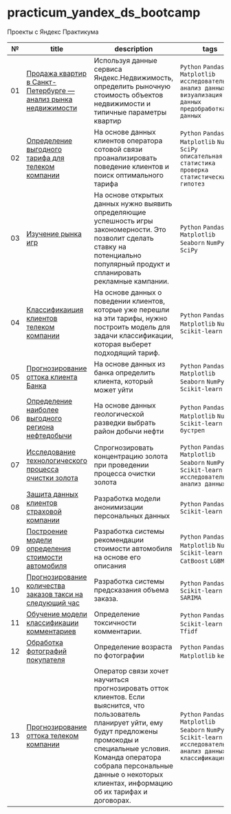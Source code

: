 # practicum_yandex_ds_bootcamp
Проекты с Яндекс Практикума

| № | title | description | tags |
| - | ----- | ----------- | ---- |
| 01 | [Продажа квартир в Санкт-Петербурге — анализ рынка недвижимости](https://github.com/OlegSsnegirev/practicum_yandex_ds_bootcamp/blob/main/05_real_estate_market_analysis) | Используя данные сервиса Яндекс.Недвижимость, определить рыночную стоимость объектов недвижимости и типичные параметры квартир | `Python` `Pandas` `Matplotlib` `исследовательский анализ данных` `визуализация данных` `предобработка данных` |
| 02 | [Определение выгодного тарифа для телеком компании](https://github.com/OlegSsnegirev/practicum_yandex_ds_bootcamp/blob/main/06_determining_the_best_tariff) | На основе данных клиентов оператора сотовой связи проанализировать поведение клиентов и поиск оптимального тарифа | `Python` `Pandas` `Matplotlib` `NumPy` `SciPy` `описательная статистика` `проверка статистических гипотез`|
| 03 | [Изучение рынка игр](https://github.com/OlegSsnegirev/practicum_yandex_ds_bootcamp/blob/main/07_gaming_industry_analysis) |  На основе открытых данных нужно выявить определяющие успешность игры закономерности. Это позволит сделать ставку на потенциально популярный продукт и спланировать рекламные кампании. | `Python` `Pandas` `Matplotlib` `Seaborn` `NumPy` `SciPy`  |
| 04 | [Классификаиция клиентов телеком компании](https://github.com/OlegSsnegirev/practicum_yandex_ds_bootcamp/blob/main/09_classification_of_telecom_company_clients) | На основе данных о поведении клиентов, которые уже перешли на эти тарифы, нужно построить модель для задачи классификации, которая выберет подходящий тариф. |  `Python` `Pandas` `Matplotlib` `NumPy` `Scikit-learn` |
| 05 | [Прогнозирование оттока клиента Банка](https://github.com/OlegSsnegirev/practicum_yandex_ds_bootcamp/blob/main/10_bank_customer_churn) | На основе данных из банка определить клиента, который может уйти | `Python` `Pandas` `Matplotlib` `Seaborn` `NumPy` `Scikit-learn`  |
| 06 | [Определение наиболее выгодного региона нефтедобычи](https://github.com/OlegSsnegirev/practicum_yandex_ds_bootcamp/blob/main/11_profitable_oil_production_region) | На основе данных геологической разведки выбрать район добычи нефти | `Python` `Pandas` `Matplotlib` `NumPy` `Scikit-learn` `бустреп` |
| 07 | [Исследование технологического процесса очистки золота](https://github.com/OlegSsnegirev/practicum_yandex_ds_bootcamp/blob/main/12_gold_purification_process) | Спрогнозировать концентрацию золота при проведении процесса очистки золота | `Python` `Pandas` `Matplotlib` `Seaborn` `NumPy` `Scikit-learn` `исследовательский анализ данных` |
| 08 | [Защита данных клиентов страховой компании](https://github.com/OlegSsnegirev/practicum_yandex_ds_bootcamp/blob/main/13_protection_of_personal_data) | Разработка модели анонимизации персональных данных | `Python` `Pandas` `Scikit-learn` |
| 09 | [Построение модели определения стоимости автомобиля](https://github.com/OlegSsnegirev/practicum_yandex_ds_bootcamp/blob/main/14_determining_the_cost_of_cars) | Разработка системы рекомендации стоимости автомобиля на основе его описания | `Python` `Pandas` `Matplotlib` `NumPy` `Scikit-learn` `CatBoost` `LGBM`|
| 10 | [Прогнозирование количества заказов такси на следующий час](https://github.com/OlegSsnegirev/practicum_yandex_ds_bootcamp/blob/main/15_taxi_order_forecasting) | Разработка системы предсказания объема заказа. | `Python` `Pandas` `Scikit-learn` `SARIMA` |
| 11 | [Обучение модели классификации комментариев](https://github.com/OlegSsnegirev/practicum_yandex_ds_bootcamp/blob/main/16_classification_of_comments) | Определение токсичности комментарии. |  `Python` `Pandas` `Scikit-learn` `nltk` `Tfidf`  |
| 12 | [Обработка фотографий покупателя](https://github.com/OlegSsnegirev/practicum_yandex_ds_bootcamp/blob/main/18_processing_buyer_photos) | Определение возраста по фотографии |  `Python` `Pandas` `Matplotlib` `keras` |
| 13 | [Прогнозирование оттока телеком компании](https://github.com/OlegSsnegirev/practicum_yandex_ds_bootcamp/blob/main/19_telecom_company_outflow) | Оператор связи хочет научиться прогнозировать отток клиентов. Если выяснится, что пользователь планирует уйти, ему будут предложены промокоды и специальные условия. Команда оператора собрала персональные данные о некоторых клиентах, информацию об их тарифах и договорах.  | `Python` `Pandas` `Matplotlib` `Seaborn` `NumPy` `Scikit-learn` `исследовательский анализ данных` `классификация` |

